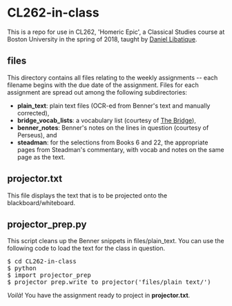 # CL262-in-class

This is a repo for use in CL262, 'Homeric Epic', a Classical Studies course at Boston University in the spring of 2018, taught by [Daniel Libatique](https://twitter.com/DLibatique10).

## files
This directory contains all files relating to the weekly assignments -- each filename begins with the due date of the assignment. Files for each assignment are spread out among the following subdirectories:
* **plain_text**: plain text files (OCR-ed from Benner's text and manually corrected),
* **bridge_vocab_lists**: a vocabulary list (courtesy of [The Bridge](http://bridge.haverford.edu)),
* **benner_notes**: Benner's notes on the lines in question (courtesy of Perseus), and
* **steadman**: for the selections from Books 6 and 22, the appropriate pages from Steadman's commentary, with vocab and notes on the same page as the text.

## projector.txt
This file displays the text that is to be projected onto the blackboard/whiteboard.

## projector_prep.py
This script cleans up the Benner snippets in files/plain_text. You can use the following code to load the text for the class in question.

<pre>
$ cd CL262-in-class  
$ python  
$ import projector_prep  
$ projector_prep.write_to_projector('files/plain_text/<FILENAME>')
</pre>

*Voilà*! You have the assignment ready to project in **projector.txt**.